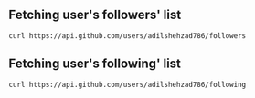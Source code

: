 ## Fetching user's followers' list

`curl https://api.github.com/users/adilshehzad786/followers`

## Fetching user's following' list

`curl https://api.github.com/users/adilshehzad786/following`